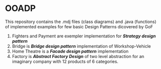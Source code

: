 # OOADP
This repository contains the .mdj files (class diagrams) and .java (functions) of implemented examples for few basic Design Patterns dicovered by GoF
1) Fighters and Payment are exempler implementation for ***Strategy design pattern***
2) Bridge is ***Bridge design pattern*** implementation of Workshop-Vehicle
3) Home Theatre is a ***Facade design pattern*** implementation
4) Factory is ***Abstract Factory Design*** of two level abstraction for an imaginary company with 12 products of 6 categories.
